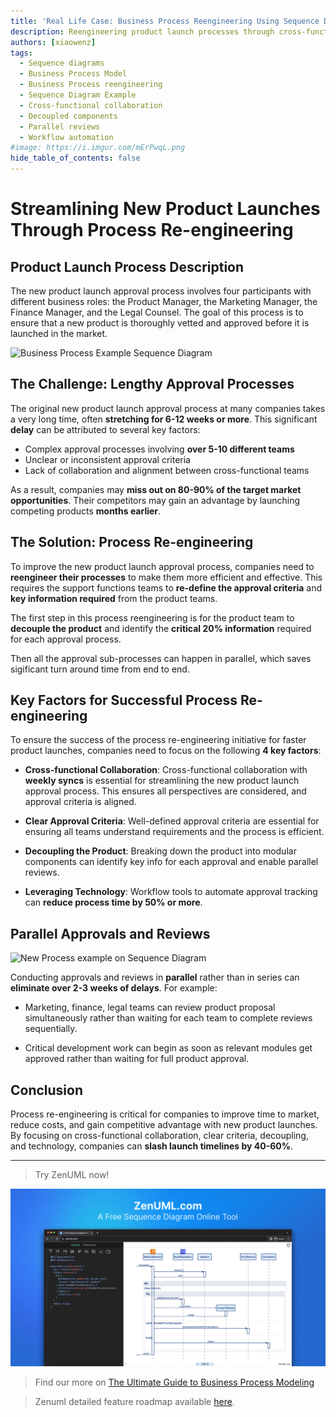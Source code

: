 ```yaml
---
title: 'Real Life Case: Business Process Reengineering Using Sequence Diagram'
description: Reengineering product launch processes through cross-functional collaboration, clear criteria, decoupling components, and workflow automation can reduce time-to-market by 40-60%
authors: [xiaowenz]
tags:
  - Sequence diagrams
  - Business Process Model
  - Business Process reengineering
  - Sequence Diagram Example
  - Cross-functional collaboration
  - Decoupled components
  - Parallel reviews
  - Workflow automation
#image: https://i.imgur.com/mErPwqL.png
hide_table_of_contents: false
---
```


# **Streamlining New Product Launches Through Process Re-engineering**

## Product Launch Process Description

The new product launch approval process involves four participants with different business roles: the Product Manager, the Marketing Manager, the Finance Manager, and the Legal Counsel. The goal of this process is to ensure that a new product is thoroughly vetted and approved before it is launched in the market.

![Business Process Example Sequence Diagram](https://cdn.sa.net/2024/02/17/NPQSWG6p3ZUuqcb.png)

## The Challenge: Lengthy Approval Processes

The original new product launch approval process at many companies takes a very long time, often **stretching for 6-12 weeks or more**. This significant **delay** can be attributed to several key factors:

- Complex approval processes involving **over 5-10 different teams**
- Unclear or inconsistent approval criteria
- Lack of collaboration and alignment between cross-functional teams

As a result, companies may **miss out on 80-90% of the target market opportunities**. Their competitors may gain an advantage by launching competing products **months earlier**.

## The Solution: Process Re-engineering

To improve the new product launch approval process, companies need to **reengineer their processes** to make them more efficient and effective. This requires the support functions teams to **re-define the approval criteria** and **key information required** from the product teams.

The first step in this process reengineering is for the product team to **decouple the product** and identify the **critical 20% information** required for each approval process.

Then all the approval sub-processes can happen in parallel, which saves sigificant turn around time from end to end.

## Key Factors for Successful Process Re-engineering

To ensure the success of the process re-engineering initiative for faster product launches, companies need to focus on the following **4 key factors**:

- **Cross-functional Collaboration**: Cross-functional collaboration with **weekly syncs** is essential for streamlining the new product launch approval process. This ensures all perspectives are considered, and approval criteria is aligned.

- **Clear Approval Criteria**: Well-defined approval criteria are essential for ensuring all teams understand requirements and the process is efficient.

- **Decoupling the Product**: Breaking down the product into modular components can identify key info for each approval and enable parallel reviews.

- **Leveraging Technology**: Workflow tools to automate approval tracking can **reduce process time by 50% or more**.

## Parallel Approvals and Reviews

![New Process example on Sequence Diagram](https://cdn.sa.net/2024/02/17/tl6ImzcZJfe7Lhy.png)

Conducting approvals and reviews in **parallel** rather than in series can **eliminate over 2-3 weeks of delays**. For example:

- Marketing, finance, legal teams can review product proposal simultaneously rather than waiting for each team to complete reviews sequentially.

- Critical development work can begin as soon as relevant modules get approved rather than waiting for full product approval.

## Conclusion

Process re-engineering is critical for companies to improve time to market, reduce costs, and gain competitive advantage with new product launches. By focusing on cross-functional collaboration, clear criteria, decoupling, and technology, companies can **slash launch timelines by 40-60%**.

---

> Try ZenUML now!

[![ZenUML: The Best Diagram Plugin for Confluence](../../static/img/og-image.png)](https://app.zenuml.com)

> Find our more on [The Ultimate Guide to Business Process Modeling](/docs/concepts-and-methodologies/business-process-modelling-guide)

> Zenuml detailed feature roadmap available [here](/roadmap).
